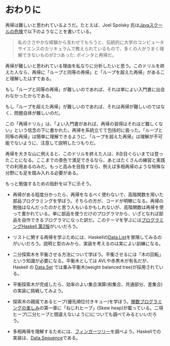 # おわりに

再帰は難しいと思われているようだ。たとえば、Joel Spolsky 氏は[Javaスクールの危険](http://local.joelonsoftware.com/wiki/Java%E3%82%B9%E3%82%AF%E3%83%BC%E3%83%AB%E3%81%AE%E5%8D%B1%E9%99%BA)で以下のようなことを書いている。

> 私のささやかな経験から言わせてもらうと、伝統的に大学のコンピュータサイエンスのカリキュラムで教えられているもので、多くの人がうまく理解できないものが2つあった: ポインタと再帰だ。 

再帰が難しいと思われている理由を私なりに分析したいと思う。このドリルを終えた人なら、再帰に「ループと同等の再帰」と「ループを超えた再帰」があること理解したはずである。

もし「ループと同等の再帰」が難しいのであれば、それは単によい入門書に出会わなかったからである。

もし「ループを超えた再帰」が難しいのであれば、それは再帰が難しいのではなく、問題自体が難しいのだ。

この「再帰ドリル」は、「よい入門書があれば、再帰の習得はそれほど難しくない」という信念の下に書かれた。再帰を系統立てて包括的に扱った。「ループと同等の再帰」は簡単に理解できるように、「ループを超えた再帰」は理解が不可能でないように、注意して説明したつもりだ。

再帰を大きな山に例えると、このドリルを終えた人は、8合目ぐらいまでは登ったことになる。ここまでの景色で満足できるなら、あとはたくさんの練習と実践での利用あるのみだ。もっと高みを目指すなら、例えば多相再帰のような特殊な分野にも足を踏み入れる必要がある。

もっと勉強するための指針を以下に示そう。

- 再帰がある程度分かったら、再帰をなるべく使わないで、高階関数を用いた部品プログラミングを学ぼう。そちらの方が、コードが明瞭になる。再帰の勉強はなんだったのかと思う人もいるかもしれないが、高階関数は再帰を使って書かれている。単に部品を使うだけのプログラマから、いざとなれば部品を自作できるプログラマになった訳だ。このテーマを学ぶには[プログラミングHaskell 第2版](https://www.amazon.co.jp/%E3%83%97%E3%83%AD%E3%82%B0%E3%83%A9%E3%83%9F%E3%83%B3%E3%82%B0Haskell-%E7%AC%AC2%E7%89%88-Grahum-Hutton/dp/4908686076)がいいだろう。

- リストに関する再帰を学ぶためには、Haskellの[Data.List](https://hackage.haskell.org/package/base/docs/Data-List.html)を冒険してみるのがいいだろう。説明と型のみから、実装を考えるのは実によい訓練になる。

- 二分探索木を平衡させる方法について学ぼう。平衡させるには「木の回転」という知識が必要になる。平衡木としては AVLや赤黒木が有名だが、Haskell の [Data.Set](https://hackage.haskell.org/package/containers/docs/Data-Set.html) では重み平衡木(weight balanced tree)が採用されている。

- 平衡探索木が完成したら、効率のよい集合演算(和集合、共通部分、差集合)の実装に挑戦してみよう。

- 探索木の親戚であるヒープ(優先順位付きキュー)を学ぼう。[関数プログラミングの楽しみ](http://www.amazon.co.jp/%E9%96%A2%E6%95%B0%E3%83%97%E3%83%AD%E3%82%B0%E3%83%A9%E3%83%9F%E3%83%B3%E3%82%B0%E3%81%AE%E6%A5%BD%E3%81%97%E3%81%BF-%EF%BC%AA%EF%BD%85%EF%BD%92%EF%BD%85%EF%BD%8D%EF%BD%99-%EF%BC%A7%EF%BD%89%EF%BD%82%EF%BD%82%EF%BD%8F%EF%BD%8E%EF%BD%93-%EF%BD%81%EF%BD%8E%EF%BD%84-%EF%BC%AF%EF%BD%85%EF%BD%87%EF%BD%85-%EF%BD%84%EF%BD%85-%EF%BC%AD%EF%BD%8F%EF%BD%8F%EF%BD%92/dp/4274068056)の第一章に「ねじれヒープ」(Skew heap)が載っている。二項ヒープ(二分ヒープと間違えないように)についても調べてみるといいだろう。

- 多相再帰を理解するためには、[フィンガーツリー](http://ja.wikipedia.org/wiki/2-3_%E3%83%95%E3%82%A3%E3%83%B3%E3%82%AC%E3%83%BC%E3%83%84%E3%83%AA%E3%83%BC)を調べよう。Haskellでの実装は、[Data.Sequence](https://hackage.haskell.org/package/containers/docs/Data-Sequence.html)である。

